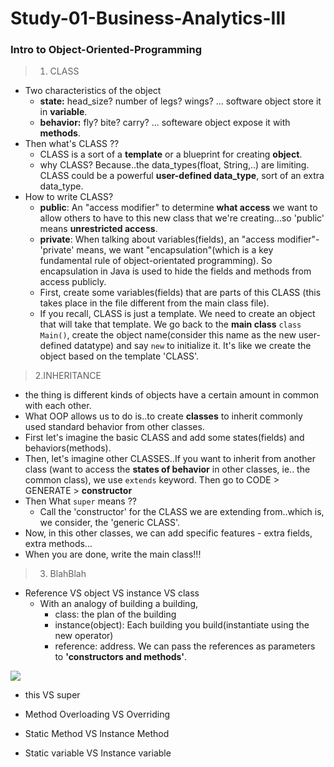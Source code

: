 # Study-01-Business-Analytics-III

### Intro to Object-Oriented-Programming
> 1. CLASS
 - Two characteristics of the object
   - **state:** head_size? number of legs? wings? ... software object store it in **variable**. 
   - **behavior:** fly? bite? carry? ... softeware object expose it with **methods**.
 - Then what's CLASS ??
   - CLASS is a sort of a **template** or a blueprint for creating **object**.
   - why CLASS? Because..the data_types(float, String,..) are limiting. CLASS could be a powerful **user-defined data_type**, sort of an extra data_type.
 - How to write CLASS?
   - **public**: An "access modifier" to determine **what access** we want to allow others to have to this new class that we're creating...so 'public' means **unrestricted access**.
   - **private**: When talking about variables(fields), an "access modifier"-'private' means, we want "encapsulation"(which is a key fundamental rule of object-orientated programming). So encapsulation in Java is used to hide the fields and methods from access publicly.
   - First, create some variables(fields) that are parts of this CLASS (this takes place in the file different from the main class file). 
   - If you recall, CLASS is just a template. We need to create an object that will take that template. We go back to the **main class**  `class Main()`, create the object name(consider this name as the new user-defined datatype) and say `new` to initialize it. It's like we create the object based on the template 'CLASS'. 

> 2.INHERITANCE
 - the thing is different kinds of objects have a certain amount in common with each other.
 - What OOP allows us to do is..to create **classes** to inherit commonly used standard behavior from other classes. 
 - First let's imagine the basic CLASS and add some states(fields) and behaviors(methods).
 - Then, let's imagine other CLASSES..If you want to inherit from another class (want to access the **states of behavior** in other classes, ie.. the common class), we use `extends` keyword. Then go to CODE > GENERATE > **constructor** 
 - Then What `super` means ?? 
   - Call the 'constructor' for the CLASS we are extending from..which is, we consider, the 'generic CLASS'.  
 - Now, in this other classes, we can add specific features - extra fields, extra methods...
 - When you are done, write the main class!!!

> 3. BlahBlah
 - Reference VS object VS instance VS class
   - With an analogy of building a building, 
     - class: the plan of the building
     - instance(object): Each building you build(instantiate using the new operator) 
     - reference: address. We can pass the references as parameters to **'constructors and methods'**. 
 <img src="https://user-images.githubusercontent.com/31917400/45090661-dc143780-b107-11e8-850c-f2ef6832d9c0.jpg" />

 
 
 - this VS super
 
 - Method Overloading VS Overriding
 
 - Static Method VS Instance Method
 
 - Static variable VS Instance variable
 
 
 













































































































